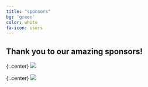 ```yaml
---
title: "sponsors"
bg: 'green'
color: white
fa-icon: users
---
```


## Thank you to our amazing sponsors!

{:.center}
<a href="">
   <img src="https://github.com/WCSD6/TheGreeleyBlendedLearningSummit/blob/gh-pages/img/EE%20logo%20transparent%20background.png?raw=true">
</a>

{:.center}
<a href="">
   <img src="https://github.com/WCSD6/TheGreeleyBlendedLearningSummit/blob/gh-pages/img/STMathLogo.png?raw=true">
</a>
